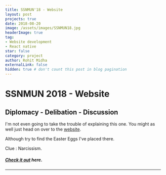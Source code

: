 ```yaml
---
title: SSNMUN'18 - Website
layout: post
projects: true
date: 2018-08-20
image: /assets/images/SSNMUN18.jpg
headerImage: true
tag:
- Website development
- React native
star: false
category: project
author: Rohit Midha
externalLink: false
hidden: true # don't count this post in blog pagination
---
```


# SSNMUN 2018 - Website
## Diplomacy - Delibation - Discussion

I'm not even going to take the trouble of explaining this one.
You might as well just head on over to the [website](http://ssnmun.com).  

Although try to find the Easter Eggs I've placed there.

Clue : Narcissism.

##### [Check it out](http://ssnmun.com) here.

---
